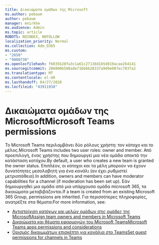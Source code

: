 ```yaml
---
title: Δικαιώματα ομάδων της Microsoft
ms.author: pebaum
author: pebaum
manager: mnirkhe
ms.audience: Admin
ms.topic: article
ROBOTS: NOINDEX, NOFOLLOW
localization_priority: Normal
ms.collection: Adm_O365
ms.custom:
- "2658"
- "9000730"
ms.openlocfilehash: fb035b28fa3c1a61c27138d1b5d819acae264141
ms.sourcegitcommit: 286000b588adef1bbbb28337a9d9e087ec783fa2
ms.translationtype: MT
ms.contentlocale: el-GR
ms.lasthandoff: 04/27/2020
ms.locfileid: "43911938"
---
```

# <a name="microsoft-teams-permissions"></a><span data-ttu-id="c4a3f-102">Δικαιώματα ομάδων της Microsoft</span><span class="sxs-lookup"><span data-stu-id="c4a3f-102">Microsoft Teams permissions</span></span>

<span data-ttu-id="c4a3f-103">Το Microsoft Teams περιλαμβάνει δύο ρόλους χρήστη: τον κάτοχο και το μέλος.</span><span class="sxs-lookup"><span data-stu-id="c4a3f-103">Microsoft Teams includes two user roles: owner and member.</span></span> <span data-ttu-id="c4a3f-104">Από προεπιλογή, ένας χρήστης που δημιουργεί μια νέα ομάδα αποκτά την κατάσταση κατόχου.</span><span class="sxs-lookup"><span data-stu-id="c4a3f-104">By default, a user who creates a new team is granted the owner status.</span></span> <span data-ttu-id="c4a3f-105">Επιπλέον, οι κάτοχοι και τα μέλη μπορούν να έχουν δυνατότητες μεσολαβητή για ένα κανάλι (αν έχει ρυθμιστεί μετριοπάθεια).</span><span class="sxs-lookup"><span data-stu-id="c4a3f-105">In addition, owners and members can have moderator capabilities for a channel (if moderation has been set up).</span></span> <span data-ttu-id="c4a3f-106">Εάν δημιουργηθεί μια ομάδα από μια υπάρχουσα ομάδα microsoft 365, τα δικαιώματα μεταβιβάζονται.</span><span class="sxs-lookup"><span data-stu-id="c4a3f-106">If a team is created from an existing Microsoft 365 Group, permissions are inherited.</span></span> <span data-ttu-id="c4a3f-107">Για περισσότερες πληροφορίες, ανατρέξτε στα θέματα:</span><span class="sxs-lookup"><span data-stu-id="c4a3f-107">For more information, see:</span></span>

- [<span data-ttu-id="c4a3f-108">Αντιστοίχιση κατόχων και μελών ομάδων στις ομάδες της Microsoft</span><span class="sxs-lookup"><span data-stu-id="c4a3f-108">Assign team owners and members in Microsoft Teams</span></span>](https://docs.microsoft.com/microsoftteams/assign-roles-permissions)
- [<span data-ttu-id="c4a3f-109">Δικαιώματα και θέματα εφαρμογών του Microsoft Teams</span><span class="sxs-lookup"><span data-stu-id="c4a3f-109">Microsoft Teams apps permissions and considerations</span></span>](https://docs.microsoft.com/microsoftteams/app-permissions)
- [<span data-ttu-id="c4a3f-110">Ορισμός δικαιωμάτων επισκέπτη για κανάλια στο Teams</span><span class="sxs-lookup"><span data-stu-id="c4a3f-110">Set guest permissions for channels in Teams</span></span>](https://support.office.com/article/4756c468-2746-4bfd-a582-736d55fcc169)
